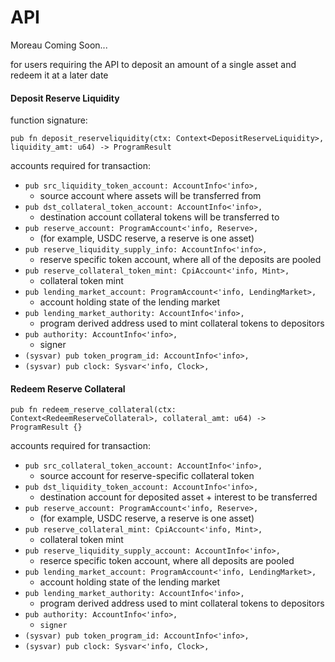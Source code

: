 # API

Moreau Coming Soon...

for users requiring the API to deposit an amount of a single asset and redeem it at a later date

#### Deposit Reserve Liquidity

function signature: 

`pub fn deposit_reserveliquidity(ctx: Context<DepositReserveLiquidity>, liquidity_amt: u64) -> ProgramResult`

accounts required for transaction:

* `pub src_liquidity_token_account: AccountInfo<'info>,`
  * source account where assets will be transferred from
* `pub dst_collateral_token_account: AccountInfo<'info>,`
  * destination account collateral tokens will be transferred to
* `pub reserve_account: ProgramAccount<'info, Reserve>,` 
  * \(for example, USDC reserve, a reserve is one asset\)
* `pub reserve_liquidity_supply_info: AccountInfo<'info>,`
  * reserve specific token account, where all of the deposits are pooled
* `pub reserve_collateral_token_mint: CpiAccount<'info, Mint>,`
  * collateral token mint
* `pub lending_market_account: ProgramAccount<'info, LendingMarket>,`
  * account holding state of the lending market
* `pub lending_market_authority: AccountInfo<'info>,`
  * program derived address used to mint collateral tokens to depositors
* `pub authority: AccountInfo<'info>,`
  * signer
* `(sysvar) pub token_program_id: AccountInfo<'info>,`
* `(sysvar) pub clock: Sysvar<'info, Clock>,`

#### Redeem Reserve Collateral

`pub fn redeem_reserve_collateral(ctx: Context<RedeemReserveCollateral>, collateral_amt: u64) -> ProgramResult {}`

accounts required for transaction:

* `pub src_collateral_token_account: AccountInfo<'info>,`
  * source account for reserve-specific collateral token
* `pub dst_liquidity_token_account: AccountInfo<'info>,`
  * destination account for deposited asset + interest to be transferred
* `pub reserve_account: ProgramAccount<'info, Reserve>,`
  * \(for example, USDC reserve, a reserve is one asset\)
* `pub reserve_collateral_mint: CpiAccount<'info, Mint>,`
  * collateral token mint
* `pub reserve_liquidity_supply_account: AccountInfo<'info>,`
  * reserce specific token account, where all deposits are pooled
* `pub lending_market_account: ProgramAccount<'info, LendingMarket>,`
  * account holding state of the lending market
* `pub lending_market_authority: AccountInfo<'info>,`
  * program derived address used to mint collateral tokens to depositors
* `pub authority: AccountInfo<'info>,`
  * `signer`
* `(sysvar) pub token_program_id: AccountInfo<'info>,`
* `(sysvar) pub clock: Sysvar<'info, Clock>,`



